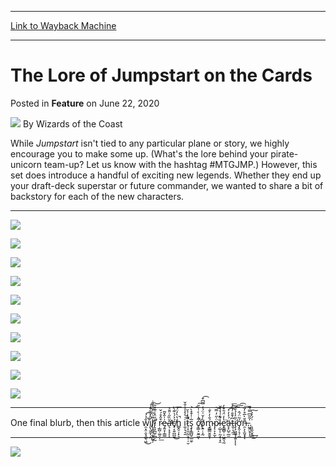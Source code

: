 
---
[Link to Wayback Machine](https://web.archive.org/web/20210615004542/https://magic.wizards.com/en/articles/archive/feature/lore-jumpstart-cards-2020-06-22?mc_cid=1ce4b9387c&mc_eid=e7a85b704d)

[_metadata_:wayback_url]:- "https://magic.wizards.com/en/articles/archive/feature/lore-jumpstart-cards-2020-06-22?mc_cid=1ce4b9387c&mc_eid=e7a85b704d"
[_metadata_:wayback_raw_url]:- "https://web.archive.org/web/20210615004542id_/https://magic.wizards.com/en/articles/archive/feature/lore-jumpstart-cards-2020-06-22?mc_cid=1ce4b9387c&mc_eid=e7a85b704d"
[_metadata_:wayback_capture_timestamp]:- "2021-06-15 00:45:42+00:00"
[_metadata_:description]:- "Jumpstart doesn't have a story, per se. But that doesn't mean there aren't cards full of lore, and you can learn all about those new cards here!"
[_metadata_:generator]:- "Drupal 7 (http://drupal.org)"
---


The Lore of Jumpstart on the Cards
==================================



 Posted in **Feature**
 on June 22, 2020 






![](https://media.magic.wizards.com/styles/auth_small/public/images/person/wizards_author.jpg)
By Wizards of the Coast











While *Jumpstart* isn't tied to any particular plane or story, we highly encourage you to make some up. (What's the lore behind your pirate-unicorn team-up? Let us know with the hashtag #MTGJMP.) However, this set does introduce a handful of exciting new legends. Whether they end up your draft-deck superstar or future commander, we wanted to share a bit of backstory for each of the new characters.




---

![](https://media.wizards.com/2020/images/daily/M21_Preview_Plan_JumpStart_graphic_1_1920x1080.jpg)


![](https://media.wizards.com/2020/images/daily/M21_Preview_Plan_JumpStart_graphic_2_1920x1080.jpg)


![](https://media.wizards.com/2020/images/daily/M21_Preview_Plan_JumpStart_graphic_3_1920x1080.jpg)


![](https://media.wizards.com/2020/images/daily/M21_Preview_Plan_JumpStart_graphic_4_1920x1080.jpg)


![](https://media.wizards.com/2020/images/daily/M21_Preview_Plan_JumpStart_graphic_5_1920x1080.jpg)


![](https://media.wizards.com/2020/images/daily/M21_Preview_Plan_JumpStart_graphic_6_1920x1080.jpg)


![](https://media.wizards.com/2020/images/daily/M21_Preview_Plan_JumpStart_graphic_7_1920x1080.jpg)


![](https://media.wizards.com/2020/images/daily/M21_Preview_Plan_JumpStart_graphic_8_1920x1080.jpg)


![](https://media.wizards.com/2020/images/daily/M21_Preview_Plan_JumpStart_graphic_9_1920x1080.jpg)


![](https://media.wizards.com/2020/images/daily/M21_Preview_Plan_JumpStart_graphic_10_1920x1080.jpg)




---

One final blurb, then this article w̯͙̤̣̬͓̺̖͖̐̉́͘̚͘͜͡į̹̮̼͎̣̭̄̑̽̏͂͒́́͘l̸̢̘͇͉̯͓̰̬̦̊͗͂͑̌̔̄͊̇ľ̷̢̧̪̼̦̪̣̰̎̈̽͗͊̉̑̕͝ ŗ̷̲̪̹͚̠̦͒̂̊́̌͟e̵̡͍̞̹̳̳͗̍̂̌͂ă̶̛͉̣͓̞̏̋͗̎̄͛̕ͅͅć̸̟͔͍̪̪̱̉́̍͊̀͂͜h̳̭̠̩̙̠̔̀̓̈́̚͞ i̼̩͉̘̱͑͛̔̾̾̐̆t̷̛̹̝̫̤̰̤͉̹̜̮̃̃̒̉̆̚ş̞̙̳̺̠̳̼̠̅̇̍͒̽̀͝ c̸̨͇͕̮̼͖͋̇̇̀̇̍̃̆̚͠ͅǫ̸͍̣͕̰̀̍̌͗̈́̒̿͆͒͡ḿ̴̡̳͇̬̮̬̹̐̓͐̐͞p̷̨͕̝̫̦̈̇̋̓̿͘͝ļ̴̺̩̹̰͙̜̝̯͋̍̔̾̌̚e̟̳̻̹̠͖̭͉̰̔̒̈́̄͒̓͘̕ä̶̞̙̺̠̲̫́̓̓͐͟͡͡t̵͈̹͉̼͆͐̄̐̓͛͐͟͞i̷̡̧͖̰͉͓͍͂̓̍̉̐̕͞͠͡ͅͅͅớ̡̭̩͉̜͚͂̈́̂n̶̯͕͕̫̬̟̄̆̀̅̊̓͂͞ͅ.͖̭̮̞͎̍̃̃͆̿͛͊͟͜.͉͈̬̮̭͗́̓͐͢͠




---

![](https://media.wizards.com/2020/images/daily/M21_Preview_Plan_Pherexian_graphic_1_1920x1080.jpg)







